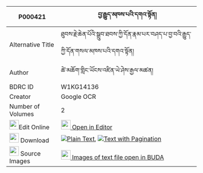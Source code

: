 |P000421|བྱ་རྒྱུད་མཁས་པའི་དགའ་སྟོན། 
| --- | --- 
|Alternative Title |ཐུབས་རྗེ་ཆེན་པོའི་སྒྲུབ་ཐབས་ཀྱི་དོན་རྣམ་པར་བཤད་པ་བྱ་བའི་རྒྱུད་ཀྱི་དོན་གསལ་མཁས་པའི་དགའ་སྟོན།
|Author| ཚེ་མཆོག་གླིང་ཡོངས་འཛིན་ཡེ་ཤེས་རྒྱལ་མཚན།
|BDRC ID | W1KG14136
|Creator | Google OCR
|Number of Volumes| 2
|<img width="25" src="https://img.icons8.com/color/25/000000/edit-property.png">Edit Online| [<img width="25" src="https://avatars.githubusercontent.com/u/45091458?s=200&v=4"> Open in Editor](http://editor.openpecha.org/P000421)
|<img width="25" src="https://img.icons8.com/fluent/48/000000/download-2.png"/>  Download | [![](https://img.icons8.com/color/20/000000/txt.png)Plain Text](https://github.com/Openpecha/P000421/releases/download/v1/jagyu_khepa_i_gaton_plain_P000421.zip), [![](https://img.icons8.com/color/20/000000/txt.png)Text with Pagination](https://github.com/Openpecha/P000421/releases/download/v1/jagyu_khepa_i_gaton_pages_P000421.zip)
|<img width="25" src="https://img.icons8.com/plasticine/100/000000/pictures-folder.png"/>  Source Images | [<img width="25" src="https://library.bdrc.io/icons/BUDA-small.svg"> Images of text file open in BUDA](https://library.bdrc.io/show/bdr:W1KG14136)